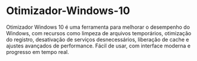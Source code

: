 # Otimizador-Windows-10
Otimizador Windows 10 é uma ferramenta para melhorar o desempenho do Windows, com recursos como limpeza de arquivos temporários, otimização do registro, desativação de serviços desnecessários, liberação de cache e ajustes avançados de performance. Fácil de usar, com interface moderna e progresso em tempo real.
